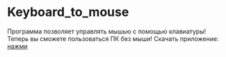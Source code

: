 # Keyboard_to_mouse
Программа позволяет управлять мышью с помощью клавиатуры! Теперь вы сможете пользоваться ПК без мыши!
Скачать приложение: [нажми](https://github.com/Sergey0066/Keyboard_to_mouse/releases/tag/Keyboard_to_mouse)
